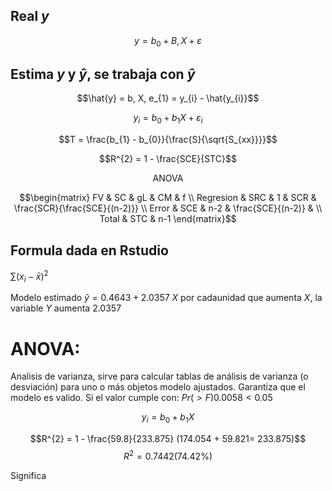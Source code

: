 ## Real $y$
$$y = b_{0} + B, X + \varepsilon$$
## Estima $y$ y $\hat{y}$, se trabaja con $\hat{y}$
$$\hat{y} = b, X, e_{1} = y_{i} - \hat{y_{i}}$$

$$y_{i} = b_{0} + b_{1}X + \varepsilon_{i}$$

$$T = \frac{b_{1} - b_{0}}{\frac{S}{\sqrt{S_{xx}}}}$$

$$R^{2} = 1 - \frac{SCE}{STC}$$

$$\text {ANOVA}$$

$$\begin{matrix}
FV & SC & gL & CM  & f \\
Regresion &  SRC & 1 & SCR & \frac{SCR}{\frac{SCE}{(n-2)}} \\
Error & SCE & n-2 & \frac{SCE}{(n-2)} & \\
Total & STC & n-1
\end{matrix}$$

## Formula dada en Rstudio
$\sum (x_{i} - \bar{x})^{2}$

Modelo estimado $\hat{y} = 0.4643 + 2.0357$ $X$
por cadaunidad que aumenta $X$, la variable $Y$ aumenta 2.0357

# ANOVA:
Analisis de varianza, sirve para calcular tablas de análisis de varianza (o desviación) para uno o
más objetos modelo ajustados.
Garantiza que el modelo es valido.
Si el valor cumple con:
$Pr(>F) 0.0058 < 0.05$

$$y_{i} = b_{0} + b_{1}X$$

$$R^{2} = 1 - \frac{59.8}{233.875} (174.054 + 59.821= 233.875)$$
$$R^{2} = 0.7442 (74.42\%)$$

Significa